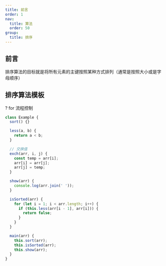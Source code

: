 ```yaml
---
title: 前言
order: 1
nav:
  title: 算法
  order: 50
group:
  title: 排序
---
```


## 前言

排序算法的目标就是将所有元素的主键按照某种方式排列（通常是按照大小或是字母顺序）

## 排序算法模板

? for 流程控制

```js
class Example {
  sort() {}

  less(a, b) {
    return a < b;
  }

  // 交换值
  exch(arr, i, j) {
    const temp = arr[i];
    arr[i] = arr[j];
    arr[j] = temp;
  }

  show(arr) {
    console.log(arr.join(' '));
  }

  isSorted(arr) {
    for (let i = 1; i < arr.length; i++) {
      if (this.less(arr[i - 1], arr[i])) {
        return false;
      }
    }
  }

  main(arr) {
    this.sort(arr);
    this.isSorted(arr);
    this.show(arr);
  }
}
```
